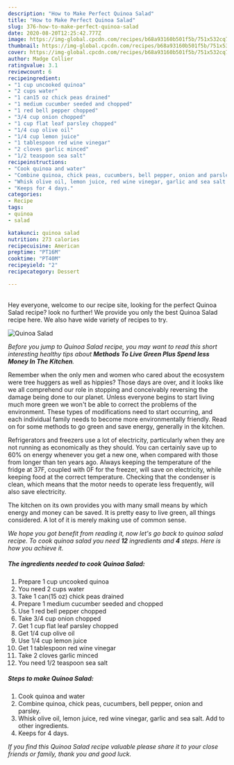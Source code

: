 ```yaml
---
description: "How to Make Perfect Quinoa Salad"
title: "How to Make Perfect Quinoa Salad"
slug: 376-how-to-make-perfect-quinoa-salad
date: 2020-08-20T12:25:42.777Z
image: https://img-global.cpcdn.com/recipes/b68a93160b501f5b/751x532cq70/quinoa-salad-recipe-main-photo.jpg
thumbnail: https://img-global.cpcdn.com/recipes/b68a93160b501f5b/751x532cq70/quinoa-salad-recipe-main-photo.jpg
cover: https://img-global.cpcdn.com/recipes/b68a93160b501f5b/751x532cq70/quinoa-salad-recipe-main-photo.jpg
author: Madge Collier
ratingvalue: 3.1
reviewcount: 6
recipeingredient:
- "1 cup uncooked quinoa"
- "2 cups water"
- "1 can15 oz chick peas drained"
- "1 medium cucumber seeded and chopped"
- "1 red bell pepper chopped"
- "3/4 cup onion chopped"
- "1 cup flat leaf parsley chopped"
- "1/4 cup olive oil"
- "1/4 cup lemon juice"
- "1 tablespoon red wine vinegar"
- "2 cloves garlic minced"
- "1/2 teaspoon sea salt"
recipeinstructions:
- "Cook quinoa and water"
- "Combine quinoa, chick peas, cucumbers, bell pepper, onion and parsley."
- "Whisk olive oil, lemon juice, red wine vinegar, garlic and sea salt. Add to other ingredients."
- "Keeps for 4 days."
categories:
- Recipe
tags:
- quinoa
- salad

katakunci: quinoa salad 
nutrition: 273 calories
recipecuisine: American
preptime: "PT16M"
cooktime: "PT40M"
recipeyield: "2"
recipecategory: Dessert

---
```

<br>
Hey everyone, welcome to our recipe site, looking for the perfect Quinoa Salad recipe? look no further! We provide you only the best Quinoa Salad recipe here. We also have wide variety of recipes to try.
<br>


![Quinoa Salad](https://img-global.cpcdn.com/recipes/b68a93160b501f5b/751x532cq70/quinoa-salad-recipe-main-photo.jpg)

<i>Before you jump to Quinoa Salad recipe, you may want to read this short interesting healthy tips about 
<strong>Methods To Live Green Plus Spend less Money In The Kitchen</strong>.</i>
</br>

Remember when the only men and women who cared about the ecosystem were tree huggers as well as hippies? Those days are over, and it looks like we all comprehend our role in stopping and conceivably reversing the damage being done to our planet. Unless everyone begins to start living much more green we won't be able to correct the problems of the environment. These types of modifications need to start occurring, and each individual family needs to become more environmentally friendly. Read on for some methods to go green and save energy, generally in the kitchen.

Refrigerators and freezers use a lot of electricity, particularly when they are not running as economically as they should. You can certainly save up to 60% on energy whenever you get a new one, when compared with those from longer than ten years ago. Always keeping the temperature of the fridge at 37F, coupled with 0F for the freezer, will save on electricity, while keeping food at the correct temperature. Checking that the condenser is clean, which means that the motor needs to operate less frequently, will also save electricity.

The kitchen on its own provides you with many small means by which energy and money can be saved. It is pretty easy to live green, all things considered. A lot of it is merely making use of common sense.


<i>We hope you got benefit from reading it, now let's go back to quinoa salad recipe. To cook quinoa salad you need <strong>12</strong> ingredients and <strong>4</strong> steps. Here is how you achieve it.
</i>

##### The ingredients needed to cook Quinoa Salad:

1. Prepare 1 cup uncooked quinoa
1. You need 2 cups water
1. Take 1 can(15 oz) chick peas drained
1. Prepare 1 medium cucumber seeded and chopped
1. Use 1 red bell pepper chopped
1. Take 3/4 cup onion chopped
1. Get 1 cup flat leaf parsley chopped
1. Get 1/4 cup olive oil
1. Use 1/4 cup lemon juice
1. Get 1 tablespoon red wine vinegar
1. Take 2 cloves garlic minced
1. You need 1/2 teaspoon sea salt


##### Steps to make Quinoa Salad:

1. Cook quinoa and water
1. Combine quinoa, chick peas, cucumbers, bell pepper, onion and parsley.
1. Whisk olive oil, lemon juice, red wine vinegar, garlic and sea salt. Add to other ingredients.
1. Keeps for 4 days.


<i>If you find this Quinoa Salad recipe valuable please share it to your close friends or family, thank you and good luck.</i>
